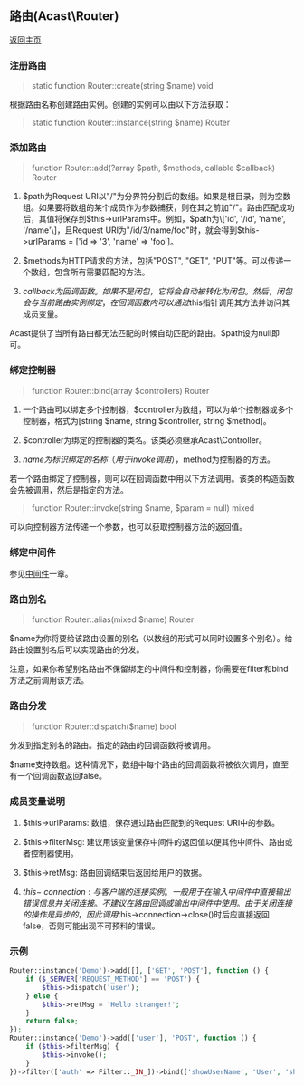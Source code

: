 ## 路由(Acast\\Router)

[返回主页](../Readme.md)

### 注册路由

> static function Router::create(string $name) void

根据路由名称创建路由实例。创建的实例可以由以下方法获取：

> static function Router::instance(string $name) Router

### 添加路由

> function Router::add(?array $path, $methods, callable $callback) Router

1. $path为Request URI以"/"为分界符分割后的数组。如果是根目录，则为空数组。如果要将数组的某个成员作为参数捕获，则在其之前加"/"。路由匹配成功后，其值将保存到$this-\>urlParams中。例如，$path为\['id', '/id', 'name', '/name'\]，且Request URI为"/id/3/name/foo"时，就会得到$this-\>urlParams = \['id => '3', 'name' => 'foo'\]。

2. $methods为HTTP请求的方法，包括"POST", "GET", "PUT"等。可以传递一个数组，包含所有需要匹配的方法。

3. $callback为回调函数。如果不是闭包，它将会自动被转化为闭包。然后，闭包会与当前路由实例绑定，在回调函数内可以通过$this指针调用其方法并访问其成员变量。

Acast提供了当所有路由都无法匹配的时候自动匹配的路由。$path设为null即可。

### 绑定控制器

> function Router::bind(array $controllers) Router 

1. 一个路由可以绑定多个控制器，$controller为数组，可以为单个控制器或多个控制器，格式为\[string $name, string $controller, string $method\]。

2. $controller为绑定的控制器的类名。该类必须继承Acast\\Controller。

3. $name为标识绑定的名称（用于invoke调用），$method为控制器的方法。

若一个路由绑定了控制器，则可以在回调函数中用以下方法调用。该类的构造函数会先被调用，然后是指定的方法。

> function Router::invoke(string $name, $param = null) mixed 
  
可以向控制器方法传递一个参数，也可以获取控制器方法的返回值。

### 绑定中间件

参见[中间件](Filter.md)一章。

### 路由别名

> function Router::alias(mixed $name) Router

$name为你将要给该路由设置的别名（以数组的形式可以同时设置多个别名）。给路由设置别名后可以实现路由的分发。

注意，如果你希望别名路由不保留绑定的中间件和控制器，你需要在filter和bind方法之前调用该方法。

### 路由分发

> function Router::dispatch($name) bool

分发到指定别名的路由。指定的路由的回调函数将被调用。

$name支持数组。这种情况下，数组中每个路由的回调函数将被依次调用，直至有一个回调函数返回false。

### 成员变量说明

1. $this-\>urlParams: 数组，保存通过路由匹配到的Request URI中的参数。

2. $this-\>filterMsg: 建议用该变量保存中间件的返回值以便其他中间件、路由或者控制器使用。

3. $this-\>retMsg: 路由回调结束后返回给用户的数据。

4. $this-\>connection: 与客户端的连接实例。一般用于在输入中间件中直接输出错误信息并关闭连接。不建议在路由回调或输出中间件中使用。由于关闭连接的操作是异步的，因此调用$this-\>connection-\>close()时后应直接返回false，否则可能出现不可预料的错误。

### 示例

```php
Router::instance('Demo')->add([], ['GET', 'POST'], function () {
    if ($_SERVER['REQUEST_METHOD'] == 'POST') {
        $this->dispatch('user');
    } else {
        $this->retMsg = 'Hello stranger!';
    }
    return false;
});
Router::instance('Demo')->add(['user'], 'POST', function () {
    if ($this->filterMsg) {
        $this->invoke();
    }
})->filter(['auth' => Filter::_IN_])->bind(['showUserName', 'User', 'showName'])->alias('user');
```
